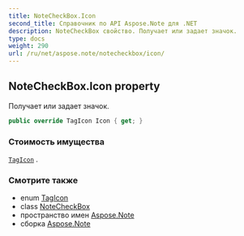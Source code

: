 ```yaml
---
title: NoteCheckBox.Icon
second_title: Справочник по API Aspose.Note для .NET
description: NoteCheckBox свойство. Получает или задает значок.
type: docs
weight: 290
url: /ru/net/aspose.note/notecheckbox/icon/
---
```

## NoteCheckBox.Icon property

Получает или задает значок.

```csharp
public override TagIcon Icon { get; }
```

### Стоимость имущества

[`TagIcon`](../../tagicon/) .

### Смотрите также

* enum [TagIcon](../../tagicon/)
* class [NoteCheckBox](../)
* пространство имен [Aspose.Note](../../notecheckbox/)
* сборка [Aspose.Note](../../../)


